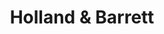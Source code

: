 ---
title: "Holland & Barrett"
url: /wexford/holland-and-barrett-north-main-street-2/
shop: health food
---